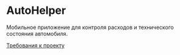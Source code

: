 # AutoHelper

Мобильное приложение для контроля расходов и технического состояния автомобиля.

[Требования к проекту](docs/SRS.md)
